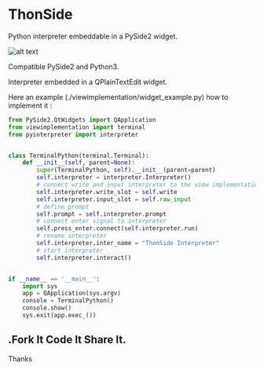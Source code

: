 
# ThonSide

Python interpreter embeddable in a PySide2 widget.

![alt text](https://raw.githubusercontent.com/col-one/thonside/master/img/thonside_repr.png)

Compatible PySide2 and Python3.

Interpreter embedded in a QPlainTextEdit widget. 

Here an example (./viewimplementation/widget_example.py) how to implement it : 

```python
from PySide2.QtWidgets import QApplication
from viewimplementation import terminal
from pyinterpreter import interpreter


class TerminalPython(terminal.Terminal):
    def __init__(self, parent=None):
        super(TerminalPython, self).__init__(parent=parent)
        self.interpreter = interpreter.Interpreter()
        # connect write and input interpreter to the view implementation.
        self.interpreter.write_slot = self.write
        self.interpreter.input_slot = self.raw_input
        # define prompt
        self.prompt = self.interpreter.prompt
        # connect enter signal to interpreter
        self.press_enter.connect(self.interpreter.run)
        # rename interpreter
        self.interpreter.inter_name = "ThonSide Interpreter"
        # start interpreter
        self.interpreter.interact()


if __name__ == '__main__':
    import sys
    app = QApplication(sys.argv)
    console = TerminalPython()
    console.show()
    sys.exit(app.exec_())
```

## **.Fork It Code It Share It.**

Thanks
